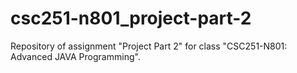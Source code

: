 # csc251-n801_project-part-2
 Repository of assignment "Project Part 2" for class "CSC251-N801: Advanced JAVA Programming".
